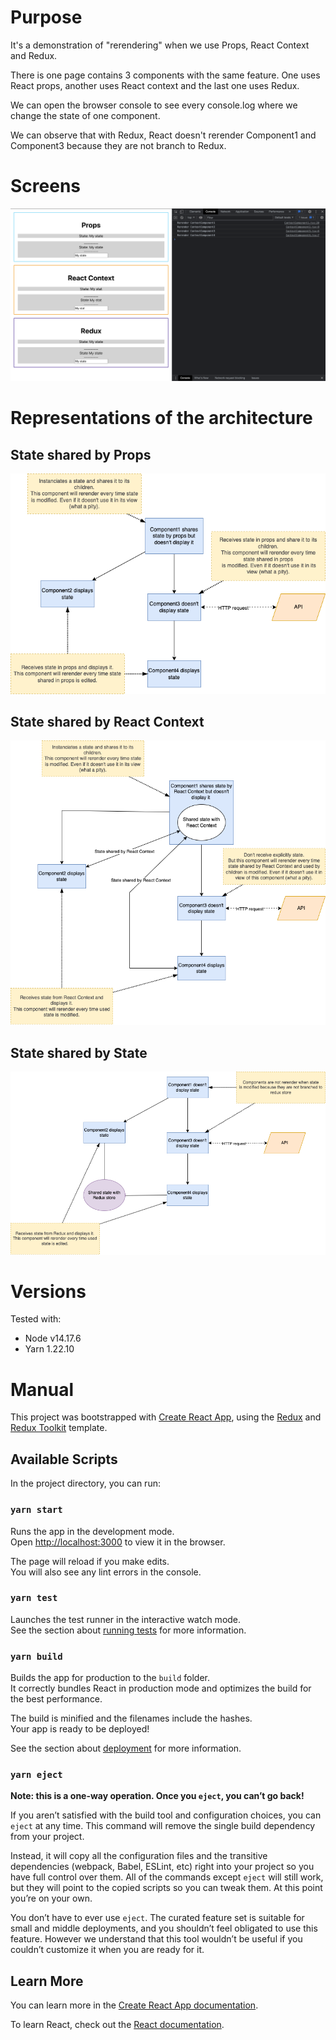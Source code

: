 # Purpose
It's a demonstration of "rerendering" when we use Props, React Context and Redux.

There is one page contains 3 components with the same feature.
One uses React props, another uses React context and the last one uses Redux.

We can open the browser console to see every console.log where we change the state of one component.

We can observe that with Redux, React doesn't rerender Component1 and Component3 because they are not branch to Redux.

# Screens
![Demo screenshot](doc/context-vs-redux-screenshot.png)

# Representations of the architecture
## State shared by Props
![Demo screenshot](doc/shared-with-props.drawio.png)

## State shared by React Context
![Demo screenshot](doc/shared-with-context.drawio.png)

## State shared by State
![Demo screenshot](doc/shared-with-redux.drawio.png)


# Versions
Tested with:
- Node v14.17.6
- Yarn 1.22.10

# Manual
This project was bootstrapped with [Create React App](https://github.com/facebook/create-react-app), using the [Redux](https://redux.js.org/) and [Redux Toolkit](https://redux-toolkit.js.org/) template.

## Available Scripts

In the project directory, you can run:

### `yarn start`

Runs the app in the development mode.<br />
Open [http://localhost:3000](http://localhost:3000) to view it in the browser.

The page will reload if you make edits.<br />
You will also see any lint errors in the console.

### `yarn test`

Launches the test runner in the interactive watch mode.<br />
See the section about [running tests](https://facebook.github.io/create-react-app/docs/running-tests) for more information.

### `yarn build`

Builds the app for production to the `build` folder.<br />
It correctly bundles React in production mode and optimizes the build for the best performance.

The build is minified and the filenames include the hashes.<br />
Your app is ready to be deployed!

See the section about [deployment](https://facebook.github.io/create-react-app/docs/deployment) for more information.

### `yarn eject`

**Note: this is a one-way operation. Once you `eject`, you can’t go back!**

If you aren’t satisfied with the build tool and configuration choices, you can `eject` at any time. This command will remove the single build dependency from your project.

Instead, it will copy all the configuration files and the transitive dependencies (webpack, Babel, ESLint, etc) right into your project so you have full control over them. All of the commands except `eject` will still work, but they will point to the copied scripts so you can tweak them. At this point you’re on your own.

You don’t have to ever use `eject`. The curated feature set is suitable for small and middle deployments, and you shouldn’t feel obligated to use this feature. However we understand that this tool wouldn’t be useful if you couldn’t customize it when you are ready for it.

## Learn More

You can learn more in the [Create React App documentation](https://facebook.github.io/create-react-app/docs/getting-started).

To learn React, check out the [React documentation](https://reactjs.org/).
